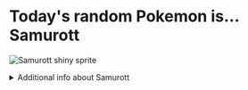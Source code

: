 # Today's random Pokemon is... Samurott

![Samurott shiny sprite](https://raw.githubusercontent.com/PokeAPI/sprites/master/sprites/pokemon/shiny/503.png)

<details>
<summary>Additional info about Samurott</summary>

| srpite type | image |
|------|------|
| back_default | ![Samurott back_default sprite](https://raw.githubusercontent.com/PokeAPI/sprites/master/sprites/pokemon/back/503.png) |
| back_shiny | ![Samurott back_shiny sprite](https://raw.githubusercontent.com/PokeAPI/sprites/master/sprites/pokemon/back/shiny/503.png) |
| front_default | ![Samurott front_default sprite](https://raw.githubusercontent.com/PokeAPI/sprites/master/sprites/pokemon/503.png) | </details>